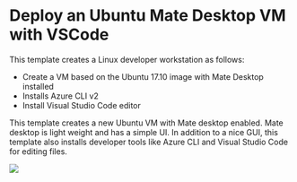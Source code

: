 # Deploy an Ubuntu Mate Desktop VM with VSCode

This template creates a Linux developer workstation as follows:

- Create a VM based on the Ubuntu 17.10 image with Mate Desktop installed
- Installs Azure CLI v2
- Install Visual Studio Code editor

This template creates a new Ubuntu VM with Mate desktop enabled. Mate desktop is light weight and has a simple UI. In addition to a nice GUI, this template also installs developer tools like Azure CLI and Visual Studio Code for editing files. 


<a href="https://portal.azure.com/#create/Microsoft.Template/uri/https%3A%2F%2Fraw.githubusercontent.com%2FVaijanathB%2Fazure-quickstart-templates%2FUbuntuDesktopVMVSCode%2F201-vm-msi-linux-terraform%2FazureDeploy.json" target="_blank">
    <img src="http://azuredeploy.net/deploybutton.png"/>
</a>